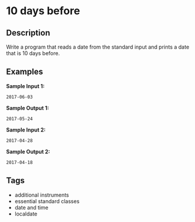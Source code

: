 #  10 days before

## Description
Write a program that reads a date from the standard input and prints a date that is 10 days before.

## Examples
**Sample Input 1:**
```console
2017-06-03
```

**Sample Output 1:**
```console
2017-05-24
```

**Sample Input 2:**
```console
2017-04-28
```

**Sample Output 2:**
```console
2017-04-18
```

## Tags
- additional instruments
- essential standard classes
- date and time
- localdate